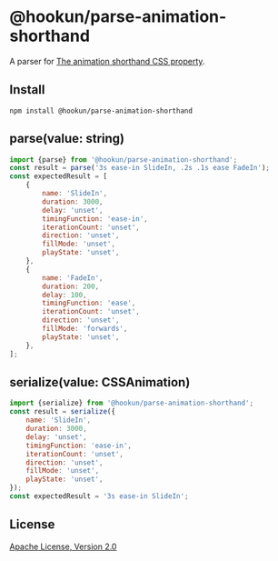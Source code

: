 # @hookun/parse-animation-shorthand

A parser for [The animation shorthand CSS property](https://developer.mozilla.org/docs/Web/CSS/animation).

## Install

```
npm install @hookun/parse-animation-shorthand
```

## parse(value: string)

```javascript
import {parse} from '@hookun/parse-animation-shorthand';
const result = parse('3s ease-in SlideIn, .2s .1s ease FadeIn');
const expectedResult = [
    {
        name: 'SlideIn',
        duration: 3000,
        delay: 'unset',
        timingFunction: 'ease-in',
        iterationCount: 'unset',
        direction: 'unset',
        fillMode: 'unset',
        playState: 'unset',
    },
    {
        name: 'FadeIn',
        duration: 200,
        delay: 100,
        timingFunction: 'ease',
        iterationCount: 'unset',
        direction: 'unset',
        fillMode: 'forwards',
        playState: 'unset',
    },
];
```

## serialize(value: CSSAnimation)

```javascript
import {serialize} from '@hookun/parse-animation-shorthand';
const result = serialize({
    name: 'SlideIn',
    duration: 3000,
    delay: 'unset',
    timingFunction: 'ease-in',
    iterationCount: 'unset',
    direction: 'unset',
    fillMode: 'unset',
    playState: 'unset',
});
const expectedResult = '3s ease-in SlideIn';
```

## License

[Apache License, Version 2.0](LICENSE.txt)
